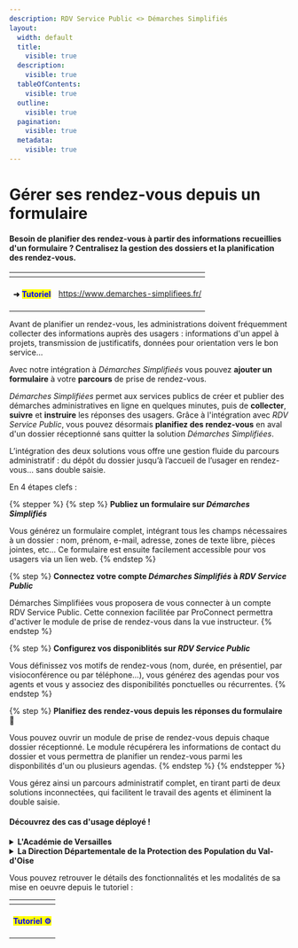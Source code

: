 ```yaml
---
description: RDV Service Public <> Démarches Simplifiés
layout:
  width: default
  title:
    visible: true
  description:
    visible: true
  tableOfContents:
    visible: true
  outline:
    visible: true
  pagination:
    visible: true
  metadata:
    visible: true
---
```


# Gérer ses rendez-vous depuis un formulaire

#### **Besoin de planifier des rendez-vous à partir des informations recueillies d'un formulaire ? Centralisez la gestion des dossiers et la planification des rendez-vous.**

<table data-view="cards"><thead><tr><th align="center"></th><th data-hidden data-card-target data-type="content-ref"></th></tr></thead><tbody><tr><td align="center"><h4>➜ <mark style="color:blue;"><strong>Tutoriel</strong></mark> </h4></td><td><a href="https://www.demarches-simplifiees.fr/">https://www.demarches-simplifiees.fr/</a></td></tr></tbody></table>

Avant de planifier un rendez-vous, les administrations doivent fréquemment collecter des informations auprès des usagers : informations d'un appel à projets, transmission de justificatifs, données pour orientation vers le bon service...&#x20;

Avec notre intégration à _Démarches Simplifieés_ vous pouvez **ajouter un formulaire** à votre **parcours** de prise de rendez-vous.&#x20;

_Démarches Simplifiées_ permet aux services publics de créer et publier des démarches administratives en ligne en quelques minutes, puis de **collecter**, **suivre** et **instruire** les réponses des usagers. Grâce à l'intégration avec _RDV Service Public_, vous pouvez désormais **planifiez des rendez-vous** en aval d'un dossier réceptionné sans quitter la solution _Démarches Simplifiées_. &#x20;

L’intégration des deux solutions vous offre une gestion fluide du parcours administratif : du dépôt du dossier jusqu’à l’accueil de l’usager en rendez-vous… sans double saisie.&#x20;

En 4 étapes clefs :&#x20;

{% stepper %}
{% step %}
**Publiez un formulaire sur&#x20;**_**Démarches Simplifiés**_&#x20;

Vous générez un formulaire complet, intégrant tous les champs nécessaires à un dossier : nom, prénom, e-mail, adresse, zones de texte libre, pièces jointes, etc... Ce formulaire est ensuite facilement accessible pour vos usagers via un lien web.
{% endstep %}

{% step %}
**Connectez votre compte&#x20;**_**Démarches Simplifiés**_**&#x20;à&#x20;**_**RDV Service Public**_

Démarches Simplifiées vous proposera de vous connecter à un compte RDV Service Public. Cette connexion facilitée par ProConnect permettra d'activer le module de prise de rendez-vous dans la vue instructeur.
{% endstep %}

{% step %}
**Configurez vos disponiblités sur&#x20;**_**RDV Service Public**_

Vous définissez vos motifs de rendez-vous (nom, durée, en présentiel, par visioconférence ou par téléphone…), vous générez des agendas pour vos agents et vous y associez des disponibilités ponctuelles ou récurrentes.
{% endstep %}

{% step %}
**Planifiez des rendez-vous depuis les réponses du formulaire 🎉**

Vous pouvez ouvrir un module de prise de rendez-vous depuis chaque dossier réceptionné. Le module récupérera les informations de contact du dossier et vous permettra de planifier un rendez-vous parmi les disponbilités d'un ou plusieurs agendas.
{% endstep %}
{% endstepper %}

Vous gérez ainsi un parcours administratif complet, en tirant parti de deux solutions inconnectées, qui facilitent le travail des agents et éliminent la double saisie.

#### Découvrez des cas d'usage déployé !&#x20;

<details>

<summary><strong>L'Académie de Versailles</strong></summary>

<figure><img src="../../.gitbook/assets/rectorat-14946 (1).jpg" alt=""><figcaption></figcaption></figure>

bore et dolore magna aliqua. Ut enim ad minim veniam, quis nostrud exercitation ullamco laboris nisi ut aliquip ex ea commodo consequat. Duis aute irure dolor in reprehenderit in voluptate velit esse cillum dolore eu fugiat nulla pariatur. Excepteur sint occaecat cupidatat non proident, sunt in culpa qui officia deserunt mollit anim id est laborum

Lorem ipsum dolor sit amet, consectetur adipiscing elit, sed do eiusmod tempor incididunt ut labore et dolore magna aliqua. Ut enim ad minim veniam, quis nostrud exercitation ullamco laboris nisi ut aliquip ex ea commodo consequat.&#x20;

Lorem ipsum dolor sit amet, consectetur adipiscing elit,

Lorem ipsum dolor sit amet, consectetur adipiscing elit, sed do eiusmod tempor incididunt ut labore et dolore magna aliqua. Ut enim ad minim veniam, quis nostrud exercitation ullamco laboris nisi ut aliquip ex ea commodo consequat. Duis aute irure dolor in reprehenderit in voluptate velit esse cillum dolore eu fugiat nulla pariatur. Excepteur sint occaecat cupidatat non proident, sunt in culpa qui officia deserunt mollit anim id est laborum

</details>

<details>

<summary><strong>La Direction Départementale de la Protection des Population du Val-d'Oise</strong></summary>

<div align="left" data-full-width="true"><figure><img src="../../.gitbook/assets/ob_362aea_12696496-913601858747077-938741308-o.jpg" alt=""><figcaption></figcaption></figure></div>

Lorem ipsum dolor sit amet, consectetur adipiscing elit, sed do eiusmod tempor incididunt ut labore et dolore magna aliqua. Ut enim ad minim veniam, quis nostrud exercitation ullamco laboris nisi ut aliquip ex ea commodo consequat. Duis aute irure dolor in reprehenderit in voluptate velit esse cillum dolore eu fugiat nulla pariatur. Excepteur sint occaecat cupidatat non proident, sunt in culpa qui officia deserunt mollit anim id est laborum

Lorem ipsum dolor sit amet, consectetur adipiscing elit, sed do eiusmod tempor incididunt ut labore et dolore magna aliqua. Ut enim ad minim veniam, quis nostrud exercitation ullamco laboris nisi ut aliquip ex ea commodo consequat.&#x20;

Lorem ipsum dolor sit amet, consectetur adipiscing elit,

Lorem ipsum dolor sit amet, consectetur adipiscing elit, sed do eiusmod tempor incididunt ut labore et dolore magna aliqua. Ut enim ad minim veniam, quis nostrud exercitation ullamco laboris nisi ut aliquip ex ea commodo consequat. Duis aute irure dolor in reprehenderit in voluptate velit esse cillum dolore eu fugiat nulla pariatur. Excepteur sint occaecat cupidatat non proident, sunt in culpa qui officia deserunt mollit anim id est laborum

</details>





Vous pouvez retrouver le détails des fonctionnalités et les modalités de sa mise en oeuvre depuis le tutoriel :&#x20;

<table data-view="cards"><thead><tr><th align="center"></th></tr></thead><tbody><tr><td align="center"><h4><mark style="color:blue;"><strong>Tutoriel ⚙️</strong></mark></h4></td></tr></tbody></table>







